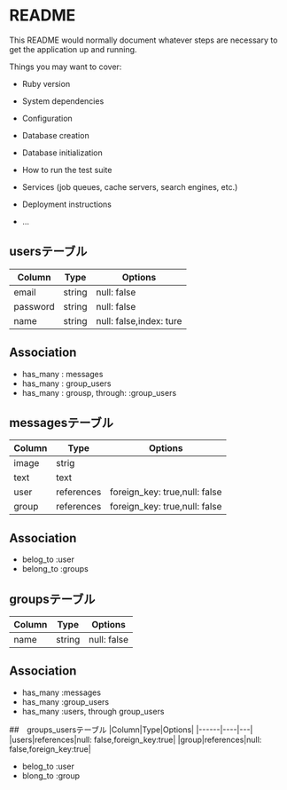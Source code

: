 # README

This README would normally document whatever steps are necessary to get the
application up and running.

Things you may want to cover:

* Ruby version

* System dependencies

* Configuration

* Database creation

* Database initialization

* How to run the test suite

* Services (job queues, cache servers, search engines, etc.)

* Deployment instructions

* ...

## usersテーブル
|Column|Type|Options|
|------|----|-------|
|email|string|null: false|
|password|string|null: false|
|name|string|null: false,index: ture|

## Association
- has_many : messages
- has_many : group_users
- has_many : grousp, through: :group_users



## messagesテーブル
|Column|Type|Options|
|------|----|-------|
|image|strig||
|text|text||
|user|references|foreign_key: true,null: false|
|group|references|foreign_key: true,null: false|

## Association
- belog_to :user
- belong_to :groups

## groupsテーブル
|Column|Type|Options|
|------|----|---|
|name|string|null: false|
## Association
- has_many :messages
- has_many :group_users
- has_many :users, through group_users

##　groups_usersテーブル
|Column|Type|Options|
|------|----|---|
|users|references|null: false,foreign_key:true|
|group|references|null: false,foreign_key:true|

- belog_to :user
- blong_to :group

